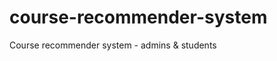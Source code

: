course-recommender-system
=========================

Course recommender system - admins &amp; students
